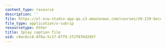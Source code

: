 ```yaml
---
content_type: resource
description: ''
file: https://ol-ocw-studio-app-qa.s3.amazonaws.com/courses/20-219-becoming-the-next-bill-nye-writing-and-hosting-the-educational-show-january-iap-2015/c8ecbcc68f6a5c1787f92f2f076d295f_17uL1VoaWTQ.vtt
file_type: application/x-subrip
resourcetype: Other
title: 3play caption file
uid: c8ecbcc6-8f6a-5c17-87f9-2f2f076d295f
---
```


